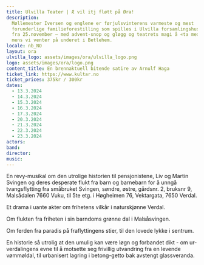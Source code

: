 ```yaml
---
title: Ulvilla Teater | Æ vil itj fløtt på Øra!
description:
  Møllemester Iversen og englene er førjulsvinterens varmeste og mest
  forunderlige familieforestilling som spilles i Ulvilla forsamlingshus i Verdal
  fra 25.november – med advent-snop og gløgg og teatrets magi å «ta med hjem» –
  mens vi venter på underet i Betlehem.
locale: nb_NO
layout: ora
ulvilla_logo: assets/images/ora/ulvilla_logo.png
logo: assets/images/ora/logo.png
content_title: En brennaktuell bitende satire av Arnulf Haga
ticket_link: https://www.kultar.no
ticket_prices: 375kr / 300kr
dates:
  - 13.3.2024
  - 14.3.2024
  - 15.3.2024
  - 16.3.2024
  - 17.3.2024
  - 20.3.2024
  - 21.3.2024
  - 22.3.2024
  - 23.3.2024
actors:
band:
director:
music:
---
```


En revy-musikal om den utrolige historien til pensjonistene, Liv og Martin
Svingen og deres desperate flukt fra barn og barnebarn for å unngå
tvangsflytting fra småbruket Svingen, søndre, østre, gårdsnr. 2, bruksnr 9,
Malsådalen 7660 Vuku, til 5te etg. i Høgheimen 76, Vektargata, 7650 Verdal.

Et drama i uante akter om frihetens vilkår i naturskjønne Verdal.

Om flukten fra friheten i sin barndoms grønne dal i Malsåsvingen.

Om ferden fra paradis på fraflyttingens stier, til den lovede lykke i sentrum.

En historie så utrolig at den umulig kan være løgn og forbandet dikt - om
ur-verdalingens evne til å motsette seg frivillig utvandring fra en levende
vømmøldal, til urbanisert lagring i betong-getto bak avstengt glassveranda.
